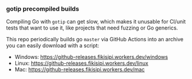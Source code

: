 ### gotip precompiled builds

Compiling Go with `gotip` can get slow, which makes it unusable for CI/unit tests that want to use it, like
projects that need fuzzing or Go generics.

This repo periodically builds go `master` via GitHub Actions into an archive you can easily download with a script: 

* Windows: https://github-releases.fikisipi.workers.dev/windows
* Linux: https://github-releases.fikisipi.workers.dev/linux
* Mac: https://github-releases.fikisipi.workers.dev/mac
